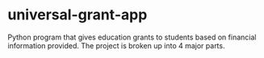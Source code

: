 # universal-grant-app

Python program that gives education grants to students based on financial information provided.
The project is broken up into 4 major parts. 